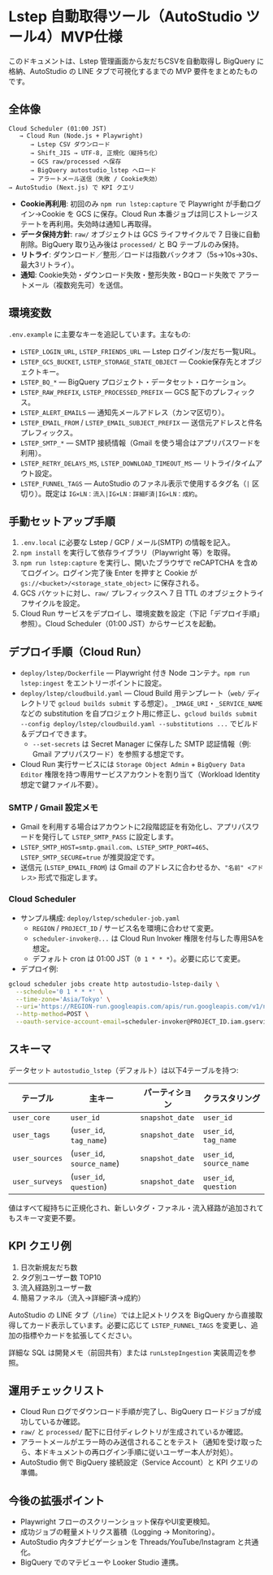 # Lstep 自動取得ツール（AutoStudio ツール4）MVP仕様

このドキュメントは、Lstep 管理画面から友だちCSVを自動取得し BigQuery に格納、AutoStudio の LINE タブで可視化するまでの MVP 要件をまとめたものです。

## 全体像

```
Cloud Scheduler (01:00 JST)
   → Cloud Run (Node.js + Playwright)
      → Lstep CSV ダウンロード
      → Shift_JIS → UTF-8, 正規化（縦持ち化）
      → GCS raw/processed へ保存
      → BigQuery autostudio_lstep へロード
      → アラートメール送信（失敗 / Cookie失効）
→ AutoStudio (Next.js) で KPI クエリ
```

- **Cookie再利用**: 初回のみ `npm run lstep:capture` で Playwright が手動ログイン→Cookie を GCS に保存。Cloud Run 本番ジョブは同じストレージステートを再利用。失効時は通知し再取得。
- **データ保持方針**: `raw/` オブジェクトは GCS ライフサイクルで 7 日後に自動削除。BigQuery 取り込み後は `processed/` と BQ テーブルのみ保持。
- **リトライ**: ダウンロード／整形／ロードは指数バックオフ（5s→10s→30s、最大3リトライ）。
- **通知**: Cookie失効・ダウンロード失敗・整形失敗・BQロード失敗で アラートメール（複数宛先可）を送信。

## 環境変数

`.env.example` に主要なキーを追記しています。主なもの:

- `LSTEP_LOGIN_URL`, `LSTEP_FRIENDS_URL` — Lstep ログイン/友だち一覧URL。
- `LSTEP_GCS_BUCKET`, `LSTEP_STORAGE_STATE_OBJECT` — Cookie保存先とオブジェクトキー。
- `LSTEP_BQ_*` — BigQuery プロジェクト・データセット・ロケーション。
- `LSTEP_RAW_PREFIX`, `LSTEP_PROCESSED_PREFIX` — GCS 配下のプレフィックス。
- `LSTEP_ALERT_EMAILS` — 通知先メールアドレス（カンマ区切り）。
- `LSTEP_EMAIL_FROM` / `LSTEP_EMAIL_SUBJECT_PREFIX` — 送信元アドレスと件名プレフィックス。
- `LSTEP_SMTP_*` — SMTP 接続情報（Gmail を使う場合はアプリパスワードを利用）。
- `LSTEP_RETRY_DELAYS_MS`, `LSTEP_DOWNLOAD_TIMEOUT_MS` — リトライ/タイムアウト設定。
- `LSTEP_FUNNEL_TAGS` — AutoStudio のファネル表示で使用するタグ名（`|` 区切り）。既定は `IG×LN：流入|IG×LN：詳細F済|IG×LN：成約`。

## 手動セットアップ手順

1. `.env.local` に必要な Lstep / GCP / メール(SMTP) の情報を記入。
2. `npm install` を実行して依存ライブラリ（Playwright 等）を取得。
3. `npm run lstep:capture` を実行し、開いたブラウザで reCAPTCHA を含めてログイン。ログイン完了後 Enter を押すと Cookie が `gs://<bucket>/<storage_state_object>` に保存される。
4. GCS バケットに対し、`raw/` プレフィックスへ 7 日 TTL のオブジェクトライフサイクルを設定。
5. Cloud Run サービスをデプロイし、環境変数を設定（下記「デプロイ手順」参照）。Cloud Scheduler（01:00 JST）からサービスを起動。

## デプロイ手順（Cloud Run）

- `deploy/lstep/Dockerfile` — Playwright 付き Node コンテナ。`npm run lstep:ingest` をエントリーポイントに設定。
- `deploy/lstep/cloudbuild.yaml` — Cloud Build 用テンプレート（`web/` ディレクトリで `gcloud builds submit` する想定）。`_IMAGE_URI`・`_SERVICE_NAME` などの substitution を自プロジェクト用に修正し、`gcloud builds submit --config deploy/lstep/cloudbuild.yaml --substitutions ...` でビルド＆デプロイできます。
  - `--set-secrets` は Secret Manager に保存した SMTP 認証情報（例: Gmail アプリパスワード）を参照する想定です。
- Cloud Run 実行サービスには `Storage Object Admin` + `BigQuery Data Editor` 権限を持つ専用サービスアカウントを割り当て（Workload Identity 想定で鍵ファイル不要）。

### SMTP / Gmail 設定メモ

- Gmail を利用する場合はアカウントに2段階認証を有効化し、アプリパスワードを発行して `LSTEP_SMTP_PASS` に設定します。
- `LSTEP_SMTP_HOST=smtp.gmail.com`、`LSTEP_SMTP_PORT=465`、`LSTEP_SMTP_SECURE=true` が推奨設定です。
- 送信元 (`LSTEP_EMAIL_FROM`) は Gmail のアドレスに合わせるか、`"名前" <アドレス>` 形式で指定します。

### Cloud Scheduler

- サンプル構成: `deploy/lstep/scheduler-job.yaml`
  - `REGION` / `PROJECT_ID` / サービス名を環境に合わせて変更。
  - `scheduler-invoker@...` は Cloud Run Invoker 権限を付与した専用SAを想定。
  - デフォルト cron は 01:00 JST（`0 1 * * *`）。必要に応じて変更。
- デプロイ例:

```bash
gcloud scheduler jobs create http autostudio-lstep-daily \
  --schedule='0 1 * * *' \
  --time-zone='Asia/Tokyo' \
  --uri='https://REGION-run.googleapis.com/apis/run.googleapis.com/v1/namespaces/PROJECT_ID/services/autostudio-lstep:run' \
  --http-method=POST \
  --oauth-service-account-email=scheduler-invoker@PROJECT_ID.iam.gserviceaccount.com
```

## スキーマ

データセット `autostudio_lstep`（デフォルト）は以下4テーブルを持つ:

| テーブル | 主キー | パーティション | クラスタリング |
| --- | --- | --- | --- |
| `user_core` | `user_id` | `snapshot_date` | `user_id` |
| `user_tags` | (`user_id`, `tag_name`) | `snapshot_date` | `user_id`, `tag_name` |
| `user_sources` | (`user_id`, `source_name`) | `snapshot_date` | `user_id`, `source_name` |
| `user_surveys` | (`user_id`, `question`) | `snapshot_date` | `user_id`, `question` |

値はすべて縦持ちに正規化され、新しいタグ・ファネル・流入経路が追加されてもスキーマ変更不要。

## KPI クエリ例

1. 日次新規友だち数
2. タグ別ユーザー数 TOP10
3. 流入経路別ユーザー数
4. 簡易ファネル（流入→詳細F済→成約）

AutoStudio の LINE タブ（`/line`）では上記メトリクスを BigQuery から直接取得してカード表示しています。必要に応じて `LSTEP_FUNNEL_TAGS` を変更し、追加の指標やカードを拡張してください。

詳細な SQL は開発メモ（前回共有）または `runLstepIngestion` 実装周辺を参照。

## 運用チェックリスト

- Cloud Run ログでダウンロード手順が完了し、BigQuery ロードジョブが成功しているか確認。
- `raw/` と `processed/` 配下に日付ディレクトリが生成されているか確認。
- アラートメールがエラー時のみ送信されることをテスト（通知を受け取ったら、本ドキュメントの再ログイン手順に従いユーザー本人が対処）。
- AutoStudio 側で BigQuery 接続設定（Service Account）と KPI クエリの準備。

## 今後の拡張ポイント

- Playwright フローのスクリーンショット保存やUI変更検知。
- 成功ジョブの軽量メトリクス蓄積（Logging → Monitoring）。
- AutoStudio 内タブナビゲーションを Threads/YouTube/Instagram と共通化。
- BigQuery でのマテビューや Looker Studio 連携。
